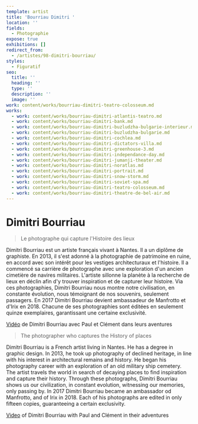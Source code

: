 ```yaml
---
template: artist
title: 'Bourriau Dimitri '
location: ''
fields:
  - Photographie
expose: true
exhibitions: []
redirect_from:
  - /artistes/98-dimitri-bourriau/
styles:
  - Figuratif
seo:
  title: ''
  heading: ''
  type: ''
  description: ''
  image: ''
work: content/works/bourriau-dimitri-teatro-colosseum.md
works:
  - work: content/works/bourriau-dimitri-atlantis-teatro.md
  - work: content/works/bourriau-dimitri-bank.md
  - work: content/works/bourriau-dimitri-buzludzha-bulgarie-interieur.md
  - work: content/works/bourriau-dimitri-buzludzha-bulgarie.md
  - work: content/works/bourriau-dimitri-cochlea.md
  - work: content/works/bourriau-dimitri-dictators-villa.md
  - work: content/works/bourriau-dimitri-greenhouse-3.md
  - work: content/works/bourriau-dimitri-independance-day.md
  - work: content/works/bourriau-dimitri-jumanji-theater.md
  - work: content/works/bourriau-dimitri-noratlas.md
  - work: content/works/bourriau-dimitri-portrait.md
  - work: content/works/bourriau-dimitri-snow-storm.md
  - work: content/works/bourriau-dimitri-soviet-spa.md
  - work: content/works/bourriau-dimitri-teatro-colosseum.md
  - work: content/works/bourriau-dimitri-theatre-de-bel-air.md
---
```

# Dimitri Bourriau

> Le photographe qui capture l'Histoire des lieux

Dimitri Bourriau est un artiste français vivant à Nantes. Il a un diplôme de graphiste. En 2013, il s'est adonné à la photographie de patrimoine en ruine, en accord avec son intérêt pour les vestiges architecturaux et l'histoire. Il a commencé sa carrière de photographe avec une exploration d'un ancien cimetière de navires militaires. L'artiste sillonne la planète à la recherche de lieux en déclin afin d'y trouver inspiration et de capturer leur histoire. Via ces photographies, Dimitri Bourriau nous montre notre civilisation, en constante évolution, nous témoignant de nos souvenirs, seulement passagers. En 2017 Dimitri Bourriau devient ambassadeur de Manfrotto et d'Irix en 2018. Chacune de ses photographies sont éditées en seulement quinze exemplaires, garantissant une certaine exclusivité.

[Vidéo](https://youtu.be/unMbFirj_Jo "dimitri bourriau") de Dimitri Bourriau avec Paul et Clément dans leurs aventures

> The photographer who captures the History of places

Dimitri Bourriau is a French artist living in Nantes. He has a degree in graphic design. In 2013, he took up photography of declined heritage, in line with his interest in architectural remains and history. He began his photography career with an exploration of an old military ship cemetery. The artist travels the world in search of decaying places to find inspiration and capture their history. Through these photographs, Dimitri Bourriau shows us our civilization, in constant evolution, witnessing our memories, only passing by. In 2017 Dimitri Bourriau became an ambassador od Manfrotto, and of Irix in 2018. Each of his photographs are edited in only fifteen copies, guaranteeing a certain exclusivity.

[Video](https://youtu.be/unMbFirj_Jo "dimitri bourriau") of Dimitri Bourriau with Paul and Clément in their adventures
